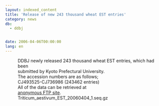 ```yaml
---
layout: indexed_content
title: 'Release of new 243 thousand wheat EST entries'
category: news
db:
  - ddbj


date: 2006-04-06T00:00:00
lang: en
---
```


<dd>DDBJ newly released 243 thousand wheat EST entries, which had been<br> submitted by Kyoto Prefectural University.<br> The accession numbers are as follows;
<dd>CJ493525-CJ736986 (243462 entries)
<dd>All of the data can be retrieved at<br> <a href="ftp://ftp.ddbj.nig.ac.jp/ddbj_database/mass/Triticum_aestivum_EST">anonymous FTP site</a>.
<dd>Triticum_aestivum_EST_20060404_1.seq.gz</dd>
</dd>
</dd>
</dd>
